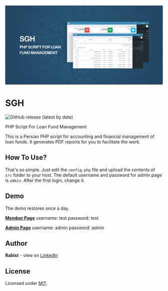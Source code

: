 ![catalog](docs/catalog.jpg)

# SGH

![GitHub release (latest by date)](https://img.shields.io/github/v/release/geraked/phpscript-sgh)

PHP Script For Loan Fund Management

This is a Persian PHP script for accounting and financial management of loan funds. It generates PDF reports for you to facilitate the work.

## How To Use?
That's so simple. Just edit the `config.php` file and upload the contents of `src` folder to your host.
The default username and password for admin page is `admin`. After the first login, change it.

## Demo
The demo restores once a day.

[**Member Page**](https://geraked.ir/portfolio/scripts/sgh)
username: test
password: test

[**Admin Page**](https://geraked.ir/portfolio/scripts/sgh/admin)
username: admin
password: admin

## Author
**Rabist** - view on [LinkedIn](https://www.linkedin.com/in/rabist)

## License
Licensed under [MIT](LICENSE).